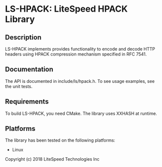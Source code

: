 LS-HPACK: LiteSpeed HPACK Library
=================================

Description
-----------

LS-HPACK implements provides functionality to encode and decode HTTP
headers using HPACK compression mechanism specified in RFC 7541.

Documentation
-------------

The API is documented in include/ls/hpack.h.  To see usage examples,
see the unit tests.

Requirements
------------

To build LS-HPACK, you need CMake.  The library uses XXHASH at runtime.

Platforms
---------

The library has been tested on the following platforms:
- Linux

Copyright (c) 2018 LiteSpeed Technologies Inc
